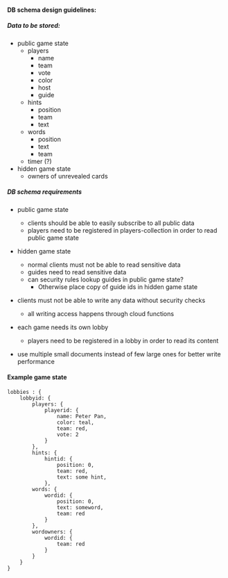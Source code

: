 
#### DB schema design guidelines:

##### Data to be stored:
- public game state
    - players
        - name
        - team
        - vote
        - color
        - host
        - guide
    - hints
        - position
        - team
        - text
    - words
        - position
        - text
        - team
    - timer (?)
- hidden game state
    - owners of unrevealed cards

            
##### DB schema requirements

-  public game state
    - clients should be able to easily subscribe to all public data
    - players need to be registered in players-collection in order to read public game state 
    
- hidden game state
    - normal clients must not be able to read sensitive data
    - guides need to read sensitive data
    - can security rules lookup guides in public game state?
        - Otherwise place copy of guide ids in hidden game state

- clients must not be able to write any data without security checks
    - all writing access happens through cloud functions

- each game needs its own lobby
    - players need to be registered in a lobby in order to read its content

- use multiple small documents instead of few large ones for better write performance

#### Example game state

    lobbies : {
        lobbyid: {
            players: {
                playerid: {
                    name: Peter Pan,
                    color: teal,
                    team: red,
                    vote: 2
                }
            },
            hints: {
                hintid: {
                    position: 0,
                    team: red,
                    text: some hint,       
                },
            words: {
                wordid: {
                    position: 0,
                    text: someword,
                    team: red
                }
            },
            wordowners: {
                wordid: {
                    team: red 
                }
            }
        }
    }

